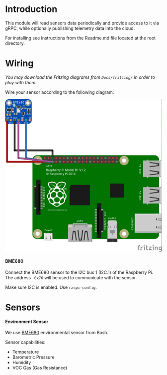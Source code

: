 # Introduction

This module will read sensors data periodically and
provide access to it via gRPC, while optionally publishing telemetry data into the cloud.

For installing see instructions from the Readme.md file located at the root directory.

# Wiring

_You may download the Fritzing diagrams from `Docs/fritzing/` in order to play with them._

Wire your sensor according to the following diagram:

![alt text](../Docs/images/nucucar.sensors_bb.jpg)


#### BME680

Connect the BME680 sensor to the I2C bus 1 (I2C.1) of the Raspberry Pi. 
The address ` 0x76` will be used to communicate with the sensor.

Make sure I2C is enabled. Use `raspi-config`.

# Sensors

#### Environment Sensor

We use [BME680](https://www.bosch-sensortec.com/bst/products/all_products/bme680) environmental sensor from Bosh.

Sensor capabilities:

* Temperature
* Barometric Pressure
* Humidity
* VOC Gas (Gas Resistance)